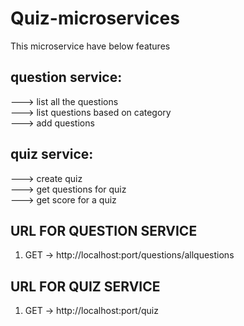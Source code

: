 # Quiz-microservices 

This microservice have below features <br> 

## question service:
---> list all the questions <br>
---> list questions based on category <br>
---> add questions <br>

## quiz service:
---> create quiz <br>
---> get questions for quiz <br>
---> get score for a quiz <br>

## URL FOR QUESTION SERVICE
1) GET -> http://localhost:port/questions/allquestions

## URL FOR QUIZ SERVICE
1) GET -> http://localhost:port/quiz
